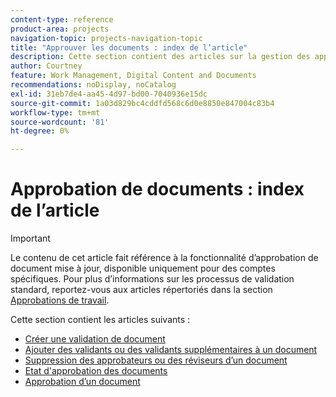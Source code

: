 ```yaml
---
content-type: reference
product-area: projects
navigation-topic: projects-navigation-topic
title: "Approuver les documents : index de l’article"
description: Cette section contient des articles sur la gestion des approbations de documents dans Adobe Workfront.
author: Courtney
feature: Work Management, Digital Content and Documents
recommendations: noDisplay, noCatalog
exl-id: 31eb7de4-aa45-4d97-bd00-7040936e15dc
source-git-commit: 1a03d829bc4cddfd568c6d0e8850e847004c83b4
workflow-type: tm+mt
source-wordcount: '81'
ht-degree: 0%

---
```


# Approbation de documents : index de l’article

>[!IMPORTANT]
>
>Le contenu de cet article fait référence à la fonctionnalité d’approbation de document mise à jour, disponible uniquement pour des comptes spécifiques. Pour plus d’informations sur les processus de validation standard, reportez-vous aux articles répertoriés dans la section [Approbations de travail](/help/quicksilver/review-and-approve-work/manage-approvals/manage-approvals.md).

Cette section contient les articles suivants :

* [Créer une validation de document](/help/quicksilver/review-and-approve-work/document-reviews-and-approvals/manage-document-approvals/create-a-document-approval.md)
* [Ajouter des validants ou des validants supplémentaires à un document](/help/quicksilver/review-and-approve-work/document-reviews-and-approvals/manage-document-approvals/add-additional-reviewers-or-approvers.md)
* [Suppression des approbateurs ou des réviseurs d’un document](/help/quicksilver/review-and-approve-work/document-reviews-and-approvals/manage-document-approvals/remove-approvers-or-reviewers.md)
* [Etat d&#39;approbation des documents](/help/quicksilver/review-and-approve-work/document-reviews-and-approvals/manage-document-approvals/document-approval-status.md)
* [Approbation d’un document](/help/quicksilver/review-and-approve-work/document-reviews-and-approvals/review-and-approve-documents/approve-a-document.md)